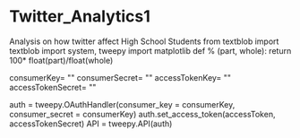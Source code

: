 # Twitter_Analytics1
Analysis on how twitter affect High School Students
from textblob import textblob
import system, tweepy
import matplotlib
def % (part, whole):
return 100* float(part)/float(whole)


consumerKey= ""
consumerSecret= ""
accessTokenKey= ""
accessTokenSecret= ""

auth = tweepy.OAuthHandler(consumer_key = consumerKey, consumer_secret = consumerKey)
auth.set_access_token(accessToken, accessTokenSecret)
API = tweepy.API(auth)
